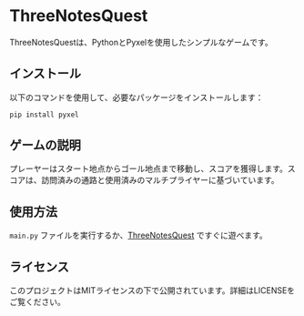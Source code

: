 # ThreeNotesQuest

ThreeNotesQuestは、PythonとPyxelを使用したシンプルなゲームです。

## インストール

以下のコマンドを使用して、必要なパッケージをインストールします：

```bash
pip install pyxel
```

## ゲームの説明

プレーヤーはスタート地点からゴール地点まで移動し、スコアを獲得します。スコアは、訪問済みの通路と使用済みのマルチプライヤーに基づいています。

## 使用方法

`main.py` ファイルを実行するか、[ThreeNotesQuest](https://threen.netlify.app/) ですぐに遊べます。

## ライセンス

このプロジェクトはMITライセンスの下で公開されています。詳細はLICENSEをご覧ください。

